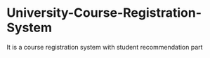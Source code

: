 # University-Course-Registration-System
It is a course registration system with student recommendation part
